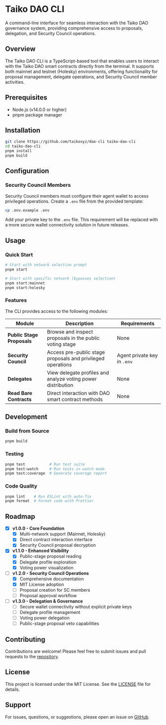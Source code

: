 # Taiko DAO CLI

A command-line interface for seamless interaction with the Taiko DAO governance system, providing comprehensive access to proposals, delegation, and Security Council operations.

## Overview

The Taiko DAO CLI is a TypeScript-based tool that enables users to interact with the Taiko DAO smart contracts directly from the terminal. It supports both mainnet and testnet (Holesky) environments, offering functionality for proposal management, delegate operations, and Security Council member activities.

## Prerequisites

- Node.js (v14.0.0 or higher)
- pnpm package manager

## Installation

```bash
git clone https://github.com/taikoxyz/dao-cli taiko-dao-cli
cd taiko-dao-cli
pnpm install
pnpm build
```

## Configuration

### Security Council Members

Security Council members must configure their agent wallet to access privileged operations. Create a `.env` file from the provided template:

```bash
cp .env.example .env
```

Add your private key to the `.env` file. This requirement will be replaced with a more secure wallet connectivity solution in future releases.

## Usage

### Quick Start

```bash
# Start with network selection prompt
pnpm start

# Start with specific network (bypasses selection)
pnpm start:mainnet
pnpm start:holesky
```

### Features

The CLI provides access to the following modules:

| Module | Description | Requirements |
|--------|-------------|--------------|
| **Public Stage Proposals** | Browse and inspect proposals in the public voting stage | None |
| **Security Council** | Access pre-public stage proposals and privileged operations | Agent private key in `.env` |
| **Delegates** | View delegate profiles and analyze voting power distribution | None |
| **Read Bare Contracts** | Direct interaction with DAO smart contract methods | None |

## Development

### Build from Source

```bash
pnpm build
```

### Testing

```bash
pnpm test           # Run test suite
pnpm test:watch     # Run tests in watch mode
pnpm test:coverage  # Generate coverage report
```

### Code Quality

```bash
pnpm lint    # Run ESLint with auto-fix
pnpm format  # Format code with Prettier
```

## Roadmap

- [x] **v1.0.0 - Core Foundation**
    - [x] Multi-network support (Mainnet, Holesky)
    - [x] Direct contract interaction interface
    - [x] Security Council proposal decryption

- [x] **v1.1.0 - Enhanced Visibility**
    - [x] Public-stage proposal reading
    - [x] Delegate profile exploration
    - [x] Voting power visualization

- [ ] **v1.2.0 - Security Council Operations**
    - [x] Comprehensive documentation
    - [x] MIT License adoption
    - [ ] Proposal creation for SC members
    - [ ] Proposal approval workflow

- [ ] **v1.3.0 - Delegation & Governance**
    - [ ] Secure wallet connectivity without explicit private keys
    - [ ] Delegate profile management
    - [ ] Voting power delegation
    - [ ] Public-stage proposal veto capabilities

## Contributing

Contributions are welcome! Please feel free to submit issues and pull requests to the [repository](https://github.com/taikoxyz/dao-cli).

## License

This project is licensed under the MIT License. See the [LICENSE](LICENSE) file for details.

## Support

For issues, questions, or suggestions, please open an issue on [GitHub](https://github.com/taikoxyz/dao-cli/issues).